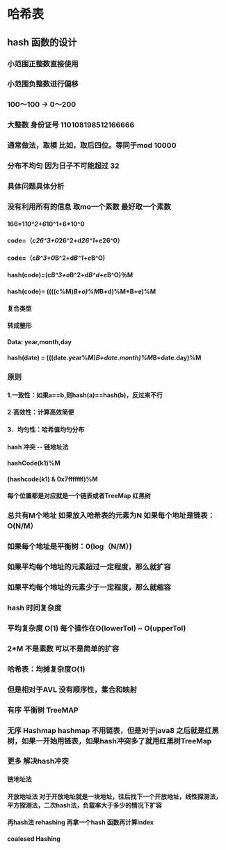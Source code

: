 
# 哈希表

## hash 函数的设计
### 小范围正整数直接使用 
### 小范围负整数进行偏移 
### 100～100 -> 0～200 

### 大整数 身份证号 110108198512166666 
### 通常做法，取模 比如，取后四位。等同于mod 10000
### 分布不均匀 因为日子不可能超过 32
### 具体问题具体分析
### 没有利用所有的信息 取mo一个素数 最好取一个素数


#### 166=1*10^2+6*10^1+6*10^0 

#### code=（c*26^3+0*26^2+d*26^1+e*26^0）
#### code=（c*B^3+0*B^2+d*B^1+e*B^O) 
#### hash(code)=(c*B^3+o*B^2+d*B^d+e*B^O)％M
#### hash(code)= ((((c%M)*B+o)%M*B+d)%M*B+e)%M

#### 复合类型 
#### 转成整形
#### Data: year,month,day
#### hash(date) = (((date.year%M)*B+date.month)%M*B+date.day)%M


### 原则

#### 1.一致性：如果a==b,则hash(a)==hash(b)，反过来不行
#### 2·高效性：计算高效简便 
#### 3．均匀性：哈希值均匀分布

#### hash 冲突 -- 链地址法
#### hashCode(k1)%M 
#### (hashcode(k1) & 0x7fffffff)%M
#### 每个位置都是对应就是一个链表或者TreeMap 红黑树

### 总共有M个地址 如果放入哈希表的元素为N 如果每个地址是链表：O(N/M） 
### 如果每个地址是平衡树：0(log（N/M）)
### 如果平均每个地址的元素超过一定程度，那么就扩容
### 如果平均每个地址的元素少于一定程度，那么就缩容


### hash 时间复杂度
### 平均复杂度 O(1) 每个操作在O(lowerTol) ~ O(upperTol)
### 2*M 不是素数 可以不是简单的扩容

### 哈希表：均摊复杂度O(1)
### 但是相对于AVL 没有顺序性，集合和映射
### 有序 平衡树 TreeMAP
### 无序 Hashmap hashmap 不用链表，但是对于java8 之后就是红黑树，如果一开始用链表，如果hash冲突多了就用红黑树TreeMap


### 更多 解决hash冲突 
#### 链地址法
#### 开放地址法 对于开放地址就是一块地址，往后找下一个开放地址，线性探测法，平方探测法，二次hash法，负载率大于多少的情况下扩容
#### 再hash法 rehashing  再拿一个hash 函数再计算index
#### coalesed Hashing

